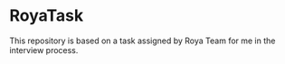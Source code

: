 # RoyaTask
This repository is based on a task assigned by Roya Team for me in the interview process. 
